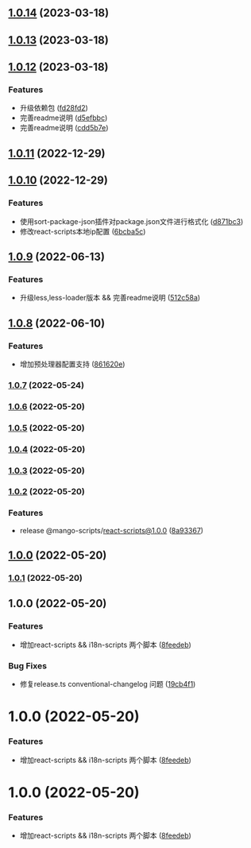 ## [1.0.14](https://github.com/AlbertLin0923/mango-scripts/compare/@mango-scripts/react-scripts@1.0.13...@mango-scripts/react-scripts@1.0.14) (2023-03-18)

## [1.0.13](https://github.com/AlbertLin0923/mango-scripts/compare/@mango-scripts/react-scripts@1.0.12...@mango-scripts/react-scripts@1.0.13) (2023-03-18)

## [1.0.12](https://github.com/AlbertLin0923/mango-scripts/compare/@mango-scripts/react-scripts@1.0.11...@mango-scripts/react-scripts@1.0.12) (2023-03-18)


### Features

* 升级依赖包 ([fd28fd2](https://github.com/AlbertLin0923/mango-scripts/commit/fd28fd26d3715ab019869f0e552240c1d20bf2b8))
* 完善readme说明 ([d5efbbc](https://github.com/AlbertLin0923/mango-scripts/commit/d5efbbc38cdb98427edd4a2323d79ac80ac0331a))
* 完善readme说明 ([cdd5b7e](https://github.com/AlbertLin0923/mango-scripts/commit/cdd5b7ea2fa1adad5b1bd7ae240fa4f0a56835d7))

## [1.0.11](https://github.com/AlbertLin0923/mango-scripts/compare/@mango-scripts/react-scripts@1.0.10...@mango-scripts/react-scripts@1.0.11) (2022-12-29)

## [1.0.10](https://github.com/AlbertLin0923/mango-scripts/compare/@mango-scripts/react-scripts@1.0.9...@mango-scripts/react-scripts@1.0.10) (2022-12-29)


### Features

* 使用sort-package-json插件对package.json文件进行格式化 ([d871bc3](https://github.com/AlbertLin0923/mango-scripts/commit/d871bc3f77eac29a7551f6ffcea2906989853378))
* 修改react-scripts本地ip配置 ([6bcba5c](https://github.com/AlbertLin0923/mango-scripts/commit/6bcba5ce601e45489d9a518719446082edc70d16))

## [1.0.9](https://github.com/AlbertLin0923/mango-scripts/compare/@mango-scripts/react-scripts@1.0.8...@mango-scripts/react-scripts@1.0.9) (2022-06-13)


### Features

* 升级less,less-loader版本 && 完善readme说明 ([512c58a](https://github.com/AlbertLin0923/mango-scripts/commit/512c58aecb0601eafbb4be826266780b49e41ed9))

## [1.0.8](https://github.com/AlbertLin0923/mango-scripts/compare/@mango-scripts/react-scripts@1.0.7...@mango-scripts/react-scripts@1.0.8) (2022-06-10)


### Features

* 增加预处理器配置支持 ([861620e](https://github.com/AlbertLin0923/mango-scripts/commit/861620e9f901f7fa707d29de4869f9d208b27db9))

### [1.0.7](https://github.com/AlbertLin0923/mango-scripts/compare/@mango-scripts/react-scripts@1.0.6...@mango-scripts/react-scripts@1.0.7) (2022-05-24)

### [1.0.6](https://github.com/AlbertLin0923/mango-scripts/compare/@mango-scripts/react-scripts@1.0.5...@mango-scripts/react-scripts@1.0.6) (2022-05-20)

### [1.0.5](https://github.com/AlbertLin0923/mango-scripts/compare/@mango-scripts/react-scripts@1.0.4...@mango-scripts/react-scripts@1.0.5) (2022-05-20)

### [1.0.4](https://github.com/AlbertLin0923/mango-scripts/compare/@mango-scripts/react-scripts@1.0.3...@mango-scripts/react-scripts@1.0.4) (2022-05-20)

### [1.0.3](https://github.com/AlbertLin0923/mango-scripts/compare/@mango-scripts/react-scripts@1.0.2...@mango-scripts/react-scripts@1.0.3) (2022-05-20)

### [1.0.2](https://github.com/AlbertLin0923/mango-scripts/compare/@mango-scripts/react-scripts@1.0.1...@mango-scripts/react-scripts@1.0.2) (2022-05-20)


### Features

* release @mango-scripts/react-scripts@1.0.0 ([8a93367](https://github.com/AlbertLin0923/mango-scripts/commit/8a93367970e92ef57783163f71aa16628b4146de))

## [1.0.0](https://github.com/AlbertLin0923/mango-scripts/compare/@mango-scripts/react-scripts@1.0.1...@mango-scripts/react-scripts@1.0.0) (2022-05-20)

### [1.0.1](https://github.com/AlbertLin0923/mango-scripts/compare/@mango-scripts/react-scripts@1.0.0...@mango-scripts/react-scripts@1.0.1) (2022-05-20)

## 1.0.0 (2022-05-20)


### Features

* 增加react-scripts && i18n-scripts 两个脚本 ([8feedeb](https://github.com/AlbertLin0923/mango-scripts/commit/8feedeb342c27f08849e89425661727afef1e763))


### Bug Fixes

* 修复release.ts conventional-changelog 问题 ([19cb4f1](https://github.com/AlbertLin0923/mango-scripts/commit/19cb4f1d7ad4bdbfa47056da54169a0f4931bfb8))

# 1.0.0 (2022-05-20)


### Features

* 增加react-scripts && i18n-scripts 两个脚本 ([8feedeb](https://github.com/AlbertLin0923/mango-scripts/commit/8feedeb342c27f08849e89425661727afef1e763))



# 1.0.0 (2022-05-20)


### Features

* 增加react-scripts && i18n-scripts 两个脚本 ([8feedeb](https://github.com/AlbertLin0923/mango-scripts/commit/8feedeb342c27f08849e89425661727afef1e763))



